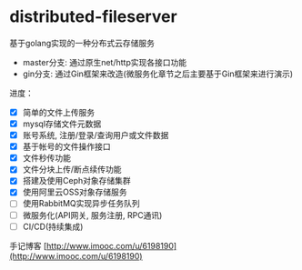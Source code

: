 # distributed-fileserver
基于golang实现的一种分布式云存储服务

- master分支: 通过原生net/http实现各接口功能
- gin分支: 通过Gin框架来改造(微服务化章节之后主要基于Gin框架来进行演示)

进度：
* [x] 简单的文件上传服务
* [x] mysql存储文件元数据
* [x] 账号系统, 注册/登录/查询用户或文件数据
* [x] 基于帐号的文件操作接口
* [x] 文件秒传功能
* [x] 文件分块上传/断点续传功能
* [x] 搭建及使用Ceph对象存储集群
* [x] 使用阿里云OSS对象存储服务
* [ ] 使用RabbitMQ实现异步任务队列
* [ ] 微服务化(API网关, 服务注册, RPC通讯)
* [ ] CI/CD(持续集成)

手记博客 [http://www.imooc.com/u/6198190](http://www.imooc.com/u/6198190)
